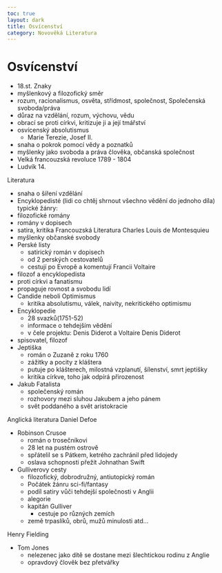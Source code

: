 ```yaml
---
toc: true
layout: dark
title: Osvícenství 
category: Novověká Literatura 
---
```


# Osvícenství
* 18.st.
Znaky
* myšlenkový a filozofický směr
* rozum, racionalismus, osvěta, střídmost, společnost, Společenská svoboda/práva
* důraz na vzdělání, rozum, výchovu, vědu
* obrací se proti církvi, kritizuje ji a její tmářství
* osvícenský absolutismus
  * Marie Terezie, Josef II.
* snaha o pokrok pomocí vědy a poznatků
* myšlenky jako svoboda a práva člověka, občanská společnost
* Velká francouzská revoluce 1789 - 1804
* Ludvík 14.

Literatura
* snaha o šíření vzdělání
* Encyklopedisté (lidi co chtěj shrnout všechno vědění do jednoho díla)
typické žánry:
* filozofické romány
* romány v dopisech
* satira, kritika
Francouzská Literatura
Charles Louis de Montesquieu
* myšlenky občanské svobody
* Perské listy
  * satirický román v dopisech
  * od 2 perských cestovatelů
  * cestují po Evropě a komentují Francii
Voltaire
* filozof a encyklopedista
* proti církvi a fanatismu
* propaguje rovnost a svobodu lidí
* Candide neboli Optimismus
  * kritika absolutismu, válek, naivity, nekritického optimismu
* Encyklopedie
  * 28 svazků(1751-52)
  * informace o tehdejším vědění
  * v čele projektu: Denis Diderot a Voltaire
Denis Diderot
* spisovatel, filozof
* Jeptiška
  * román o Zuzaně z roku 1760
  * zážitky a pocity z kláštera
  * putuje po klášterech, milostná vzplanutí, šílenství, smrt jeptišky
  * kritika církve, toho jak odpírá přirozenost
* Jakub Fatalista
  * společenský román
  * rozhovory mezi sluhou Jakubem a jeho pánem
  * svět poddaného a svět aristokracie

Anglická literatura
Daniel Defoe
* Robinson Crusoe
  * román o trosečníkovi
  * 28 let na pustém ostrově
  * spřátelil se s Pátkem, ketrého zachránil před lidojedy
  * oslava schopnosti přežít
Johnathan Swift
* Gulliverovy cesty
  * filozofický, dobrodružný, antiutopický román
  * Počátek žánru sci-fi/fantasy
  * podíl satiry vůči tehdejší společnosti v Anglii
  * alegorie
  * kapitán Gulliver
      * cestuje po různých zemích
  * země trpaslíků, obrů, mužů minulosti atd...
   
Henry Fielding
* Tom Jones
  * nelezenec jako dítě se dostane mezi šlechtickou rodinu z Anglie
  * opravdový člověk bez přetvářky
